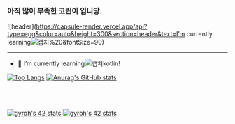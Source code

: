 ### 아직 많이 부족한 코린이 입니당.
![header](https://capsule-render.vercel.app/api?type=egg&color=auto&height=300&section=header&text=I’m currently learning![캡처](https://user-images.githubusercontent.com/76191161/183913247-936ab1ff-99a8-4a18-aa52-24f37b2cfb63.JPG)%20&fontSize=90)
<hr>

<!--
**BENDENG1/BENDENG1** is a ✨ _special_ ✨ repository because its `README.md` (this file) appears on your GitHub profile.

Here are some ideas to get you started:

- 🔭 I’m currently working on ...
- 🌱 I’m currently learning kotlin!...
- 👯 I’m looking to collaborate on ...
- 🤔 I’m looking for help with ...
- 💬 Ask me about ...
- 📫 How to reach me: ...
- 😄 Pronouns: ...
- ⚡ Fun fact: ...
-->
- 🌱 I’m currently learning![캡처](https://user-images.githubusercontent.com/76191161/183913247-936ab1ff-99a8-4a18-aa52-24f37b2cfb63.JPG)kotlin!

[![Top Langs](https://github-readme-stats.vercel.app/api/top-langs/?username=BENDENG1)](https://github.com/BENDENG1/github-readme-stats)
[![Anurag's GitHub stats](https://github-readme-stats.vercel.app/api?username=BENDENG1)](https://github.com/BENDENG1/github-readme-stats)


<br><br><br>
<a href="https://github.com/JaeSeoKim/badge42"><img src="https://badge42.vercel.app/api/v2/cl5djg455004909mh8s6gxle4/stats?cursusId=21&coalitionId=88" alt="gyroh's 42 stats" /></a>
<a href="https://github.com/JaeSeoKim/badge42"><img src="https://badge42.vercel.app/api/v2/cl5djg455004909mh8s6gxle4/stats?cursusId=9&coalitionId=piscine" alt="gyroh's 42 stats" /></a>
